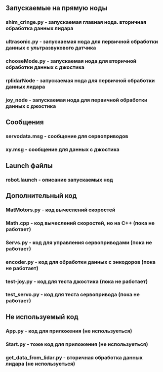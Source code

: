 ## Запускаемые на прямую ноды
### shim_cringe.py - запускаемая главная нода. вторичная обработка данных лидара
### ultrasonic.py - запускаемая нода для первичной обработки данных с ультразвукового датчика
### chooseMode.py - запускаемая нода для вторичной обработки данных с джостика
### rplidarNode - запускаемая нода для первичной обработки данных лидара
### joy_node - запускаемая нода для первичной обработки данных с джостика

## Сообщения
### servodata.msg - сообщение для сервоприводов
### xy.msg - сообщение для данных с джостика

## Launch файлы
### robot.launch - описание запускаемых нод

## Дополнительный код
### MatMotors.py - код вычеслений скоростей
### Math.cpp - код вычеслений скоростей, но на C++ (пока не работает)
### Servs.py - код для управления сервоприводами (пока не работает)
### encoder.py - код для обработки данных с энкодоров (пока не работает)
### test-joy.py - код для теста джостика (пока не работает)
### test_servo.py - код для теста сервопривода (пока не работает)

## Не используемый код
### App.py - код для приложения (не используеться)
### Start.py - тоже код для приложения (не используеться)
### get_data_from_lidar.py - вторичная обработка данных лидара (не используеться)
